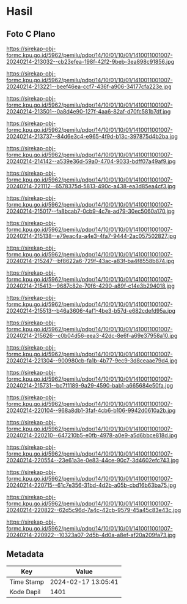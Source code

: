 # Hasil

## Foto C Plano

https://sirekap-obj-formc.kpu.go.id/5962/pemilu/pdpr/14/10/01/10/01/1410011001007-20240214-213032--cb23efea-198f-42f2-9beb-3ea898c91856.jpg

https://sirekap-obj-formc.kpu.go.id/5962/pemilu/pdpr/14/10/01/10/01/1410011001007-20240214-213221--beef46ea-ccf7-436f-a906-34177cfa223e.jpg

https://sirekap-obj-formc.kpu.go.id/5962/pemilu/pdpr/14/10/01/10/01/1410011001007-20240214-213501--0a8d4e90-127f-4aa6-82af-d70fc581b7df.jpg

https://sirekap-obj-formc.kpu.go.id/5962/pemilu/pdpr/14/10/01/10/01/1410011001007-20240214-213737--84d6e3c4-e965-4f9d-b13c-397875d4b2ba.jpg

https://sirekap-obj-formc.kpu.go.id/5962/pemilu/pdpr/14/10/01/10/01/1410011001007-20240214-214142--a539e36d-59a0-4704-9033-bdff07a49af9.jpg

https://sirekap-obj-formc.kpu.go.id/5962/pemilu/pdpr/14/10/01/10/01/1410011001007-20240214-221112--6578375d-5813-490c-a438-ea3d85ea4cf3.jpg

https://sirekap-obj-formc.kpu.go.id/5962/pemilu/pdpr/14/10/01/10/01/1410011001007-20240214-215017--fa8bcab7-0cb9-4c7e-ad79-30ec5060a170.jpg

https://sirekap-obj-formc.kpu.go.id/5962/pemilu/pdpr/14/10/01/10/01/1410011001007-20240214-215138--e79eac4a-a4e3-4fa7-9444-2ac057502827.jpg

https://sirekap-obj-formc.kpu.go.id/5962/pemilu/pdpr/14/10/01/10/01/1410011001007-20240214-215247--bf8622a6-729f-43ac-a83f-ba4f8558b874.jpg

https://sirekap-obj-formc.kpu.go.id/5962/pemilu/pdpr/14/10/01/10/01/1410011001007-20240214-215413--9687c82e-70f6-4290-a89f-c14e3b294018.jpg

https://sirekap-obj-formc.kpu.go.id/5962/pemilu/pdpr/14/10/01/10/01/1410011001007-20240214-215513--b46a3606-4af1-4be3-b57d-e682cdefd95a.jpg

https://sirekap-obj-formc.kpu.go.id/5962/pemilu/pdpr/14/10/01/10/01/1410011001007-20240214-215626--c0b04d56-eea3-42dc-8e6f-a69e37958a10.jpg

https://sirekap-obj-formc.kpu.go.id/5962/pemilu/pdpr/14/10/01/10/01/1410011001007-20240214-221304--900980cb-fa1b-4b77-9ec9-3d8ceaae79d4.jpg

https://sirekap-obj-formc.kpu.go.id/5962/pemilu/pdpr/14/10/01/10/01/1410011001007-20240214-215731--bc7f1189-9a29-4590-bab1-a665684e50fa.jpg

https://sirekap-obj-formc.kpu.go.id/5962/pemilu/pdpr/14/10/01/10/01/1410011001007-20240214-220104--968a8db1-3faf-4cb6-b106-9942d0610a2b.jpg

https://sirekap-obj-formc.kpu.go.id/5962/pemilu/pdpr/14/10/01/10/01/1410011001007-20240214-220210--647210b5-e0fb-4978-a0e9-a5d6bbce818d.jpg

https://sirekap-obj-formc.kpu.go.id/5962/pemilu/pdpr/14/10/01/10/01/1410011001007-20240214-220554--23e61a3e-0e83-44ce-90c7-3d4602efc743.jpg

https://sirekap-obj-formc.kpu.go.id/5962/pemilu/pdpr/14/10/01/10/01/1410011001007-20240214-220715--61c7e356-31bd-4d2b-a05b-cbd16b63ba75.jpg

https://sirekap-obj-formc.kpu.go.id/5962/pemilu/pdpr/14/10/01/10/01/1410011001007-20240214-220822--62d5c96d-7a4c-42cb-9579-45a45c83e43c.jpg

https://sirekap-obj-formc.kpu.go.id/5962/pemilu/pdpr/14/10/01/10/01/1410011001007-20240214-220922--10323a07-2d5b-4d0a-a8ef-af20a209fa73.jpg


## Metadata

| Key        | Value               |
| ---------- | ------------------- |
| Time Stamp | 2024-02-17 13:05:41 |
| Kode Dapil | 1401                |



